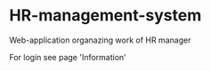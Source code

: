 # HR-management-system
Web-application organazing work of HR manager

For login see page 'Information'
